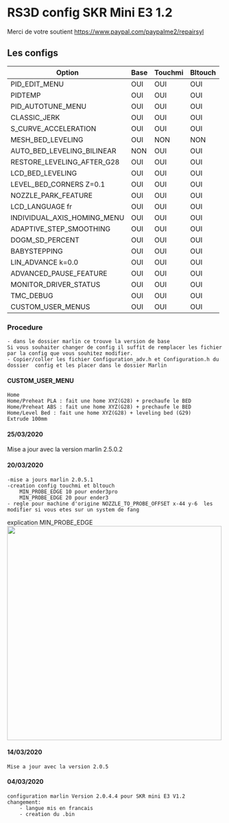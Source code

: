 # RS3D config SKR Mini E3 1.2
   Merci de votre soutient https://www.paypal.com/paypalme2/repairsyl

## Les configs

   
 Option                         |Base      |  Touchmi |  Bltouch |
 -------------------------------|----------|----------|----------|
 PID_EDIT_MENU                  |   OUI    |   OUI    |   OUI    |
 PIDTEMP                        |   OUI    |   OUI    |   OUI    |
 PID_AUTOTUNE_MENU              |   OUI    |   OUI    |   OUI    |
 CLASSIC_JERK                   |   OUI    |   OUI    |   OUI    |  
 S_CURVE_ACCELERATION           |   OUI    |   OUI    |   OUI    |
 MESH_BED_LEVELING              |   OUI    |   NON    |   NON    |
 AUTO_BED_LEVELING_BILINEAR     |   NON    |   OUI    |   OUI    |
 RESTORE_LEVELING_AFTER_G28     |   OUI    |   OUI    |   OUI    |
 LCD_BED_LEVELING               |   OUI    |   OUI    |   OUI    |
 LEVEL_BED_CORNERS Z=0.1        |   OUI    |   OUI    |   OUI    |
 NOZZLE_PARK_FEATURE            |   OUI    |   OUI    |   OUI    |
 LCD_LANGUAGE fr                |   OUI    |   OUI    |   OUI    |
 INDIVIDUAL_AXIS_HOMING_MENU    |   OUI    |   OUI    |   OUI    |
 ADAPTIVE_STEP_SMOOTHING        |   OUI    |   OUI    |   OUI    |
 DOGM_SD_PERCENT                |   OUI    |   OUI    |   OUI    |
 BABYSTEPPING                   |   OUI    |   OUI    |   OUI    |
 LIN_ADVANCE k=0.0              |   OUI    |   OUI    |   OUI    |
 ADVANCED_PAUSE_FEATURE         |   OUI    |   OUI    |   OUI    |
 MONITOR_DRIVER_STATUS          |   OUI    |   OUI    |   OUI    |
 TMC_DEBUG                      |   OUI    |   OUI    |   OUI    |
 CUSTOM_USER_MENUS              |   OUI    |   OUI    |   OUI    |
 
### Procedure 
    - dans le dossier marlin ce trouve la version de base
    Si vous souhaiter changer de config il suffit de remplacer les fichier par la config que vous souhitez modifier. 
    - Copier/coller les fichier Configuration_adv.h et Configuration.h du dossier  config et les placer dans le dossier Marlin
    
#### CUSTOM_USER_MENU
    Home
    Home/Preheat PLA : fait une home XYZ(G28) + prechaufe le BED 
    Home/Preheat ABS : fait une home XYZ(G28) + prechaufe le BED 
    Home/Level Bed : fait une home XYZ(G28) + leveling bed (G29)
    Extrude 100mm   

#### 25/03/2020
Mise a jour avec la version marlin 2.5.0.2

#### 20/03/2020
    -mise a jours marlin 2.0.5.1
    -creation config touchmi et bltouch
        MIN_PROBE_EDGE 10 pour ender3pro
        MIN_PROBE_EDGE 20 pour ender3 
    - regle pour machine d'origine NOZZLE_TO_PROBE_OFFSET x-44 y-6  les modifier si vous etes sur un system de fang

explication MIN_PROBE_EDGE         
<img align="center" width=500 src="https://github.com/RepairSyl/Marlin_Partage/blob/master/MIN_PROBE_EDGE.PNG" />

#### 14/03/2020
    Mise a jour avec la version 2.0.5

#### 04/03/2020
    configuration marlin Version 2.0.4.4 pour SKR mini E3 V1.2 
    changement:
        - langue mis en francais
        - creation du .bin

